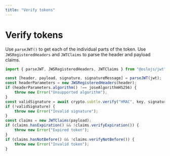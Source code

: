 ```yaml
---
title: "Verify tokens"
---
```


# Verify tokens

Use `parseJWT()` to get each of the individual parts of the token. Use `JWSRegisteredHeaders` and `JWTClaims` to parse the header and payload claims.

```ts
import { parseJWT, JWSRegisteredHeaders, JWTClaims } from "@oslojs/jwt";

const [header, payload, signature, signatureMessage] = parseJWT(jwt);
const headerParameters = new JWSRegisteredHeaders(header);
if (headerParameters.algorithm() !== joseAlgorithmHS256) {
	throw new Error("Unsupported algorithm");
}
const validSignature = await crypto.subtle.verify("HMAC", key, signature, signatureMessage);
if (!validSignature) {
	throw new Error("Invalid signature");
}
const claims = new JWTClaims(payload);
if (claims.hasExpiration() && !claims.verifyExpiration()) {
	throw new Error("Expired token");
}
if (claims.hasNotBefore() && !claims.verifyNotBefore()) {
	throw new Error("Invalid token");
}
```
